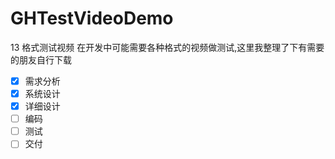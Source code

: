 # GHTestVideoDemo
13 格式测试视频
在开发中可能需要各种格式的视频做测试,这里我整理了下有需要的朋友自行下载

- [x] 需求分析
- [x] 系统设计
- [x] 详细设计
- [ ] 编码
- [ ] 测试
- [ ] 交付
